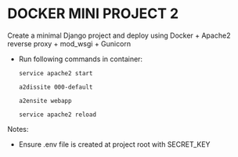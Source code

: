 # DOCKER MINI PROJECT 2

Create a minimal Django project and deploy using Docker + Apache2 reverse proxy + mod_wsgi + Gunicorn

- Run following commands in container:

    ```service apache2 start```

    ```a2dissite 000-default```

    ```a2ensite webapp```

    ```service apache2 reload```

Notes:
- Ensure .env file is created at project root with SECRET_KEY

